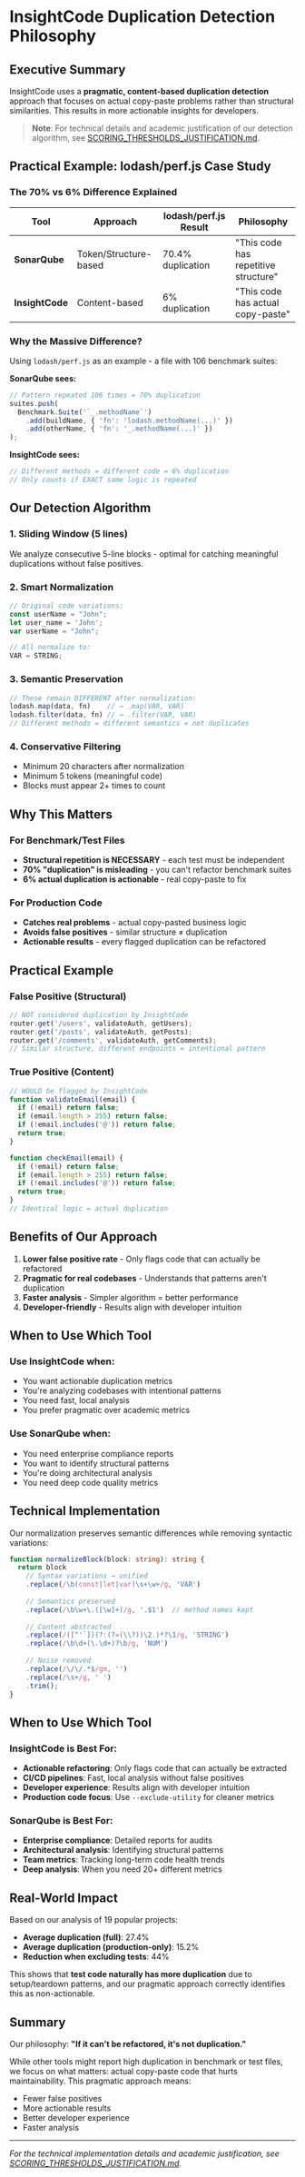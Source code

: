# InsightCode Duplication Detection Philosophy

## Executive Summary

InsightCode uses a **pragmatic, content-based duplication detection** approach that focuses on actual copy-paste problems rather than structural similarities. This results in more actionable insights for developers.

> **Note**: For technical details and academic justification of our detection algorithm, see [SCORING_THRESHOLDS_JUSTIFICATION.md](./SCORING_THRESHOLDS_JUSTIFICATION.md#2-code-duplication-thresholds-30-weight).

## Practical Example: lodash/perf.js Case Study

### The 70% vs 6% Difference Explained

| Tool | Approach | lodash/perf.js Result | Philosophy |
|------|----------|----------------------|------------|
| **SonarQube** | Token/Structure-based | 70.4% duplication | "This code has repetitive structure" |
| **InsightCode** | Content-based | 6% duplication | "This code has actual copy-paste" |

### Why the Massive Difference?

Using `lodash/perf.js` as an example - a file with 106 benchmark suites:

**SonarQube sees:**
```javascript
// Pattern repeated 106 times = 70% duplication
suites.push(
  Benchmark.Suite('`_.methodName`')
    .add(buildName, { 'fn': 'lodash.methodName(...)' })
    .add(otherName, { 'fn': '_.methodName(...)' })
);
```

**InsightCode sees:**
```javascript
// Different methods = different code = 6% duplication
// Only counts if EXACT same logic is repeated
```

## Our Detection Algorithm

### 1. Sliding Window (5 lines)
We analyze consecutive 5-line blocks - optimal for catching meaningful duplications without false positives.

### 2. Smart Normalization
```javascript
// Original code variations:
const userName = "John";
let user_name = 'John';
var userName = "John";

// All normalize to:
VAR = STRING;
```

### 3. Semantic Preservation
```javascript
// These remain DIFFERENT after normalization:
lodash.map(data, fn)    // → .map(VAR, VAR)
lodash.filter(data, fn) // → .filter(VAR, VAR)
// Different methods = different semantics = not duplicates
```

### 4. Conservative Filtering
- Minimum 20 characters after normalization
- Minimum 5 tokens (meaningful code)
- Blocks must appear 2+ times to count

## Why This Matters

### For Benchmark/Test Files
- **Structural repetition is NECESSARY** - each test must be independent
- **70% "duplication" is misleading** - you can't refactor benchmark suites
- **6% actual duplication is actionable** - real copy-paste to fix

### For Production Code
- **Catches real problems** - actual copy-pasted business logic
- **Avoids false positives** - similar structure ≠ duplication
- **Actionable results** - every flagged duplication can be refactored

## Practical Example

### False Positive (Structural)
```javascript
// NOT considered duplication by InsightCode
router.get('/users', validateAuth, getUsers);
router.get('/posts', validateAuth, getPosts);
router.get('/comments', validateAuth, getComments);
// Similar structure, different endpoints = intentional pattern
```

### True Positive (Content)
```javascript
// WOULD be flagged by InsightCode
function validateEmail(email) {
  if (!email) return false;
  if (email.length > 255) return false;
  if (!email.includes('@')) return false;
  return true;
}

function checkEmail(email) {
  if (!email) return false;
  if (email.length > 255) return false;
  if (!email.includes('@')) return false;
  return true;
}
// Identical logic = actual duplication
```

## Benefits of Our Approach

1. **Lower false positive rate** - Only flags code that can actually be refactored
2. **Pragmatic for real codebases** - Understands that patterns aren't duplication
3. **Faster analysis** - Simpler algorithm = better performance
4. **Developer-friendly** - Results align with developer intuition

## When to Use Which Tool

### Use InsightCode when:
- You want actionable duplication metrics
- You're analyzing codebases with intentional patterns
- You need fast, local analysis
- You prefer pragmatic over academic metrics

### Use SonarQube when:
- You need enterprise compliance reports
- You want to identify structural patterns
- You're doing architectural analysis
- You need deep code quality metrics

## Technical Implementation

Our normalization preserves semantic differences while removing syntactic variations:

```typescript
function normalizeBlock(block: string): string {
  return block
    // Syntax variations → unified
    .replace(/\b(const|let|var)\s+\w+/g, 'VAR')
    
    // Semantics preserved
    .replace(/\b\w+\.([\w]+)/g, '.$1')  // method names kept
    
    // Content abstracted
    .replace(/(["'`])(?:(?=(\\?))\2.)*?\1/g, 'STRING')
    .replace(/\b\d+(\.\d+)?\b/g, 'NUM')
    
    // Noise removed
    .replace(/\/\/.*$/gm, '')
    .replace(/\s+/g, ' ')
    .trim();
}
```

## When to Use Which Tool

### InsightCode is Best For:
- **Actionable refactoring**: Only flags code that can actually be extracted
- **CI/CD pipelines**: Fast, local analysis without false positives
- **Developer experience**: Results align with developer intuition
- **Production code focus**: Use `--exclude-utility` for cleaner metrics

### SonarQube is Best For:
- **Enterprise compliance**: Detailed reports for audits
- **Architectural analysis**: Identifying structural patterns
- **Team metrics**: Tracking long-term code health trends
- **Deep analysis**: When you need 20+ different metrics

## Real-World Impact

Based on our analysis of 19 popular projects:
- **Average duplication (full)**: 27.4%
- **Average duplication (production-only)**: 15.2%
- **Reduction when excluding tests**: 44%

This shows that **test code naturally has more duplication** due to setup/teardown patterns, and our pragmatic approach correctly identifies this as non-actionable.

## Summary

Our philosophy: **"If it can't be refactored, it's not duplication."**

While other tools might report high duplication in benchmark or test files, we focus on what matters: actual copy-paste code that hurts maintainability. This pragmatic approach means:
- Fewer false positives
- More actionable results
- Better developer experience
- Faster analysis

---

*For the technical implementation details and academic justification, see [SCORING_THRESHOLDS_JUSTIFICATION.md](./SCORING_THRESHOLDS_JUSTIFICATION.md#2-code-duplication-thresholds-30-weight).*